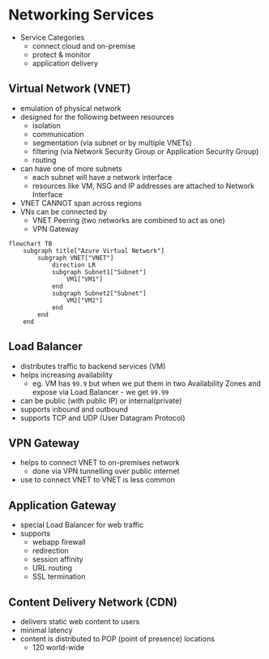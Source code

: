 # Networking Services

* Service Categories
  * connect cloud and on-premise
  * protect & monitor
  * application delivery

## Virtual Network (VNET)

* emulation of physical network
* designed for the following between resources
  * isolation
  * communication
  * segmentation (via subnet or by multiple VNETs)
  * filtering (via Network Security Group or Application Security Group)
  * routing
* can have one of more subnets
  * each subnet will have a network interface
  * resources like VM, NSG and IP addresses are attached to Network Interface
* VNET CANNOT span across regions
* VNs can be connected by
  * VNET Peering (two networks are combined to act as one)
  * VPN Gateway

```mermaid
flowchart TB
    subgraph title["Azure Virtual Network"]
        subgraph VNET["VNET"]
            direction LR
            subgraph Subnet1["Subnet"]
                VM1["VM1"]
            end
            subgraph Subnet2["Subnet"]
                VM2["VM2"]
            end
        end
    end
```

## Load Balancer

* distributes traffic to backend services (VM)
* helps increasing availability
  * eg. VM has `99.9` but when we put them in two Availability Zones and expose via Load Balancer - we get `99.99`
* can be public (with public IP) or internal(private)
* supports inbound and outbound
* supports TCP and UDP (User Datagram Protocol)

## VPN Gateway

* helps to connect VNET to on-premises network
  * done via VPN tunnelling over public internet
* use to connect VNET to VNET is less common

## Application Gateway

* special Load Balancer for web traffic
* supports
  * webapp firewall
  * redirection
  * session affinity
  * URL routing
  * SSL termination

## Content Delivery Network (CDN)

* delivers static web content to users
* minimal latency
* content is distributed to POP (point of presence) locations
  * 120 world-wide